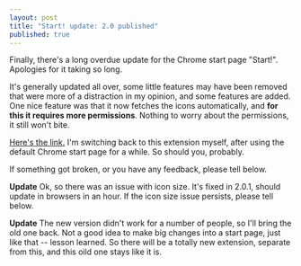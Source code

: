```yaml
---
layout: post
title: "Start! update: 2.0 published"
published: true
---
```


Finally, there's a long overdue update for the Chrome start page "Start!". Apologies for it taking so long.

It's generally updated all over, some little features may have been removed that were more of a distraction in my opinion, and some features are added. One nice feature was that it now fetches the icons automatically, and **for this it requires more permissions**. Nothing to worry about the permissions, it still won't bite.

[Here's the link.](https://chrome.google.com/webstore/detail/start/iniabgbbmccaomaocmhcfioahgipigbh?hl=en-US) I'm switching back to this extension myself, after using the default Chrome start page for a while. So should you, probably.

If something got broken, or you have any feedback, please tell below. 

**Update** Ok, so there was an issue with icon size. It's fixed in 2.0.1, should update in browsers in an hour. If the icon size issue persists, please tell below.

**Update** The new version didn't work for a number of people, so I'll bring the old one back. Not a good idea to make big changes into a start page, just like that -- lesson learned. So there will be a totally new extension, separate from this, and this oild one stays like it is.
